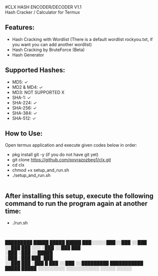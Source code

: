 #CLX HASH ENCODER/DECODER V1.1 <br>
Hash Cracker / Calculator  for Termux <br>
## Features: <br>
* Hash Cracking with Wordlist (There is a default wordlist rockyou.txt, if you want you can add another wordlist) <br>
* Hash Cracking by BruteForce (Beta) <br>
* Hash Generator  <br>

## Supported Hashes: <br>
* MD5: ✓ <br>
* MD2 & MD4: ✓ <br>
* MD3: NOT SUPPORTED X <br>
* SHA-1: ✓ <br>
* SHA-224: ✓ <br>
* SHA-256: ✓ <br>
* SHA-384: ✓ <br>
* SHA-512: ✓ <br>

## How to Use: <br>
Open termux application and execute given codes below in order:
* pkg install git -y (if you do not have git yet)
* git clone https://github.com/poyrazozbeg1/clx.git <br>
* cd clx <br>
* chmod +x setup_and_run.sh <br>
* ./setup_and_run.sh <br><br>

## After installing this setup, execute the following command to run the program again at another time: <br>
* ./run.sh <br><br>

##
   █████████  █████       █████ █████
  ███░░░░░███░░███       ░░███ ░░███ 
 ███     ░░░  ░███        ░░███ ███  
░███          ░███         ░░█████   
░███          ░███          ███░███  
░░███     ███ ░███      █  ███ ░░███ 
 ░░█████████  ███████████ █████ █████
  ░░░░░░░░░  ░░░░░░░░░░░ ░░░░░ ░░░░░ 
                                     
                                     
                                     

    

